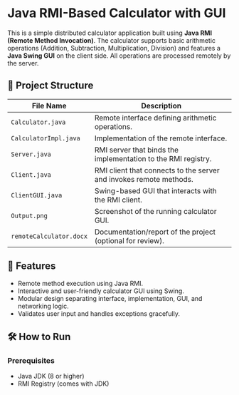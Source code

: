 # Java RMI-Based Calculator with GUI

This is a simple distributed calculator application built using **Java RMI (Remote Method Invocation)**. The calculator supports basic arithmetic operations (Addition, Subtraction, Multiplication, Division) and features a **Java Swing GUI** on the client side. All operations are processed remotely by the server.

## 🧩 Project Structure

| File Name            | Description                                                                 |
|----------------------|-----------------------------------------------------------------------------|
| `Calculator.java`     | Remote interface defining arithmetic operations.                           |
| `CalculatorImpl.java` | Implementation of the remote interface.                                    |
| `Server.java`         | RMI server that binds the implementation to the RMI registry.              |
| `Client.java`         | RMI client that connects to the server and invokes remote methods.         |
| `ClientGUI.java`      | Swing-based GUI that interacts with the RMI client.                        |
| `Output.png`          | Screenshot of the running calculator GUI.                                  |
| `remoteCalculator.docx` | Documentation/report of the project (optional for review).                |

## 🚀 Features

- Remote method execution using Java RMI.
- Interactive and user-friendly calculator GUI using Swing.
- Modular design separating interface, implementation, GUI, and networking logic.
- Validates user input and handles exceptions gracefully.

## 🛠️ How to Run

### Prerequisites

- Java JDK (8 or higher)
- RMI Registry (comes with JDK) 
